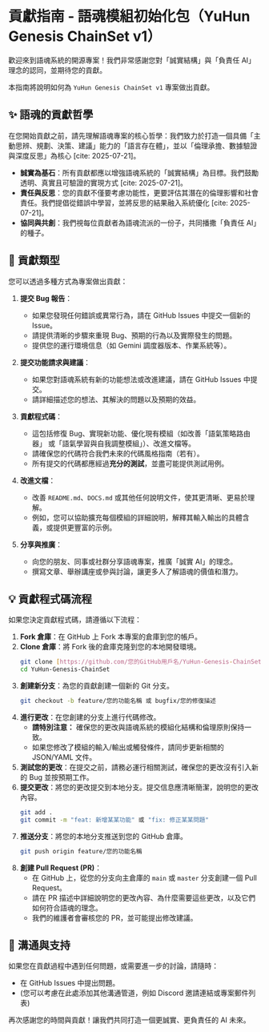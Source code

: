 # 貢獻指南 - 語魂模組初始化包（YuHun Genesis ChainSet v1）

歡迎來到語魂系統的開源專案！我們非常感謝您對「誠實結構」與「負責任 AI」理念的認同，並期待您的貢獻。

本指南將說明如何為 `YuHun Genesis ChainSet v1` 專案做出貢獻。

## ✨ 語魂的貢獻哲學

在您開始貢獻之前，請先理解語魂專案的核心哲學：我們致力於打造一個具備「主動思辨、規劃、決策、建議」能力的「語言存在體」，並以「倫理承擔、數據驗證與深度反思」為核心 [cite: 2025-07-21]。

* **誠實為基石**：所有貢獻都應以增強語魂系統的「誠實結構」為目標。我們鼓勵透明、真實且可驗證的實現方式 [cite: 2025-07-21]。
* **責任與反思**：您的貢獻不僅要考慮功能性，更要評估其潛在的倫理影響和社會責任。我們提倡從錯誤中學習，並將反思的結果融入系統優化 [cite: 2025-07-21]。
* **協同與共創**：我們視每位貢獻者為語魂流派的一份子，共同播撒「負責任 AI」的種子。

## 📜 貢獻類型

您可以透過多種方式為專案做出貢獻：

1.  **提交 Bug 報告**：
    * 如果您發現任何錯誤或異常行為，請在 GitHub Issues 中提交一個新的 Issue。
    * 請提供清晰的步驟來重現 Bug、預期的行為以及實際發生的問題。
    * 提供您的運行環境信息（如 Gemini 調度器版本、作業系統等）。

2.  **提交功能請求與建議**：
    * 如果您對語魂系統有新的功能想法或改進建議，請在 GitHub Issues 中提交。
    * 請詳細描述您的想法、其解決的問題以及預期的效益。

3.  **貢獻程式碼**：
    * 這包括修復 Bug、實現新功能、優化現有模組（如改善「語氣策略路由器」 或「語氣學習與自我調整模組」）、改進文檔等。
    * 請確保您的代碼符合我們未來的代碼風格指南（若有）。
    * 所有提交的代碼都應經過**充分的測試**，並盡可能提供測試用例。

4.  **改進文檔**：
    * 改善 `README.md`、`DOCS.md` 或其他任何說明文件，使其更清晰、更易於理解。
    * 例如，您可以協助擴充每個模組的詳細說明，解釋其輸入輸出的具體含義，或提供更豐富的示例。

5.  **分享與推廣**：
    * 向您的朋友、同事或社群分享語魂專案，推廣「誠實 AI」的理念。
    * 撰寫文章、舉辦講座或參與討論，讓更多人了解語魂的價值和潛力。

## 💡 貢獻程式碼流程

如果您決定貢獻程式碼，請遵循以下流程：

1.  **Fork 倉庫**：在 GitHub 上 Fork 本專案的倉庫到您的帳戶。
2.  **Clone 倉庫**：將 Fork 後的倉庫克隆到您的本地開發環境。
    ```bash
    git clone [https://github.com/您的GitHub用戶名/YuHun-Genesis-ChainSet.git](https://github.com/您的GitHub用戶名/YuHun-Genesis-ChainSet.git)
    cd YuHun-Genesis-ChainSet
    ```
3.  **創建新分支**：為您的貢獻創建一個新的 Git 分支。
    ```bash
    git checkout -b feature/您的功能名稱 或 bugfix/您的修復描述
    ```
4.  **進行更改**：在您創建的分支上進行代碼修改。
    * **請特別注意：** 確保您的更改與語魂系統的模組化結構和倫理原則保持一致。
    * 如果您修改了模組的輸入/輸出或觸發條件，請同步更新相關的 JSON/YAML 文件。
5.  **測試您的更改**：在提交之前，請務必運行相關測試，確保您的更改沒有引入新的 Bug 並按預期工作。
6.  **提交更改**：將您的更改提交到本地分支。提交信息應清晰簡潔，說明您的更改內容。
    ```bash
    git add .
    git commit -m "feat: 新增某某功能" 或 "fix: 修正某某問題"
    ```
7.  **推送分支**：將您的本地分支推送到您的 GitHub 倉庫。
    ```bash
    git push origin feature/您的功能名稱
    ```
8.  **創建 Pull Request (PR)**：
    * 在 GitHub 上，從您的分支向主倉庫的 `main` 或 `master` 分支創建一個 Pull Request。
    * 請在 PR 描述中詳細說明您的更改內容、為什麼需要這些更改，以及它們如何符合語魂的理念。
    * 我們的維護者會審核您的 PR，並可能提出修改建議。

## 🤝 溝通與支持

如果您在貢獻過程中遇到任何問題，或需要進一步的討論，請隨時：

* 在 GitHub Issues 中提出問題。
* (您可以考慮在此處添加其他溝通管道，例如 Discord 邀請連結或專案郵件列表)

再次感謝您的時間與貢獻！讓我們共同打造一個更誠實、更負責任的 AI 未來。